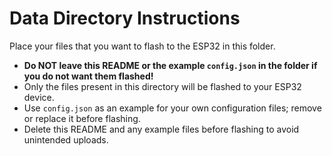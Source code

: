 # Data Directory Instructions

Place your files that you want to flash to the ESP32 in this folder.

- **Do NOT leave this README or the example `config.json` in the folder if you do not want them flashed!**
- Only the files present in this directory will be flashed to your ESP32 device.
- Use `config.json` as an example for your own configuration files; remove or replace it before flashing.
- Delete this README and any example files before flashing to avoid unintended uploads.
